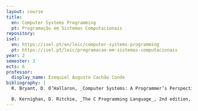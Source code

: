 ```yaml
---
layout: course
title:
  en: Computer Systems Programming
  pt: Programação em Sistemas Computacionais
repository: 
isel:
  en: https://isel.pt/en/leic/computer-systems-programming
  pt: https://isel.pt/leic/programacao-em-sistemas-computacionais
year: 2
semester: 3
ects: 6
professor:
  display_name: Ezequiel Augusto Cachão Conde
bibliography: |
  R. Bryant, D. O’Hallaron, _Computer Systems: A Programmer’s Perspective_, 3rd edition, Pearson, 2016. ISBN 9780134092669

  B. Kernighan, D. Ritchie, _The C Programming Language_, 2nd edition, Prentice Hall, 1988. ISBN 9780131103627
---
```


